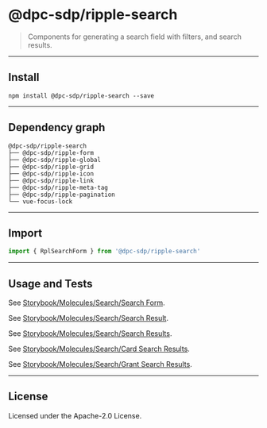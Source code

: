 <!-- GENERATED_DOCS -->
# @dpc-sdp/ripple-search

> Components for generating a search field with filters, and search results.

--------------------------------------------------------------------------------

## Install

```shell
npm install @dpc-sdp/ripple-search --save
```

--------------------------------------------------------------------------------

## Dependency graph

```shell
@dpc-sdp/ripple-search
├── @dpc-sdp/ripple-form
├── @dpc-sdp/ripple-global
├── @dpc-sdp/ripple-grid
├── @dpc-sdp/ripple-icon
├── @dpc-sdp/ripple-link
├── @dpc-sdp/ripple-meta-tag
├── @dpc-sdp/ripple-pagination
└── vue-focus-lock
```

--------------------------------------------------------------------------------

## Import

```js
import { RplSearchForm } from '@dpc-sdp/ripple-search'
```

--------------------------------------------------------------------------------

## Usage and Tests

See [Storybook/Molecules/Search/Search Form](https://ripple.sdp.vic.gov.au/?path=/story/molecules-search--search-form).

See [Storybook/Molecules/Search/Search Result](https://ripple.sdp.vic.gov.au/?path=/story/molecules-search--search-result).

See [Storybook/Molecules/Search/Search Results](https://ripple.sdp.vic.gov.au/?path=/story/molecules-search--search-results).

See [Storybook/Molecules/Search/Card Search Results](https://ripple.sdp.vic.gov.au/?path=/story/molecules-search--card-search-results).

See [Storybook/Molecules/Search/Grant Search Results](https://ripple.sdp.vic.gov.au/?path=/story/molecules-search--grant-search-results).

--------------------------------------------------------------------------------

## License

Licensed under the Apache-2.0 License.
<!-- /GENERATED_DOCS -->
